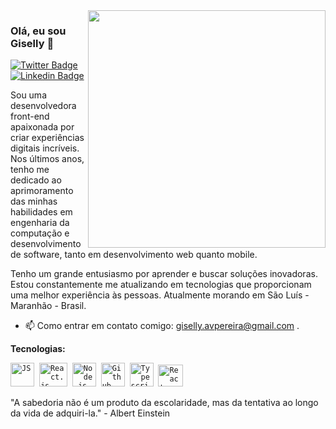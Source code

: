 
<img align="right" src="https://github.com/GisellyPereira/GisellyPereira/assets/116305443/38458bc2-5d1e-453f-83fb-7ccbbdf7ed92" width="380"  />


### Olá, eu sou Giselly 👋
 
 [![Twitter Badge](https://img.shields.io/badge/-@gisellyy_ap-C8325E?style=flat-square&labelColor=C8325E&logo=twitter&logoColor=white&link=https://twitter.com/gisellyy_ap)](https://twitter.com/gisellyy_ap) 
[![Linkedin Badge](https://img.shields.io/badge/-Giselly%20Pereira-C8325E?style=flat-square&logo=Linkedin&logoColor=white&link=https://www.linkedin.com/in/giselly-pereira/)](https://www.linkedin.com/in/giselly-pereira/)

Sou uma desenvolvedora front-end apaixonada por criar experiências digitais incríveis. Nos últimos anos, tenho me dedicado ao aprimoramento das minhas habilidades em engenharia da computação e desenvolvimento de software, tanto em desenvolvimento web quanto mobile.

Tenho um grande entusiasmo por aprender e buscar soluções inovadoras. Estou constantemente me atualizando em tecnologias que proporcionam uma melhor experiência às pessoas. Atualmente morando em São Luís - Maranhão - Brasil.

- 📫  Como entrar em contato comigo: giselly.avpereira@gmail.com .


 **Tecnologias:**
<p align="left">
  <code><img src="https://user-images.githubusercontent.com/51785898/91357834-3eb8df00-e7c8-11ea-9936-0ce666ac2a11.png" alt="JS" width="38" height="38"/></code>&nbsp;
  <code><img src="https://user-images.githubusercontent.com/51785898/91357843-411b3900-e7c8-11ea-8161-3e8191a6cde2.png" alt="React.js" width="45" height="38"/></code>&nbsp;
  <code><img src="https://images.g2crowd.com/uploads/product/image/large_detail/large_detail_f0b606abb6d19089febc9faeeba5bc05/nodejs-development-services.png" alt="Node.js" width="38" height="38"/></code>&nbsp;
  <code><img src="https://user-images.githubusercontent.com/51785898/91358353-0cf44800-e7c9-11ea-9a54-0a988aa2837c.png" alt="Github" width="38" height="38"/></code>&nbsp;
  <code><img src="https://user-images.githubusercontent.com/51785898/91358426-3319e800-e7c9-11ea-9df0-b5a207cecfce.png" alt="Typescript" width="38" height="38"/></code>&nbsp;
  <code><img src="https://assets-global.website-files.com/5d9bc5d562ffc2869b470941/5e1f9804b36ff7196d4b72a0_logo-react-native-tech.png" alt="React-Native" width="40" height="35" /></code>&nbsp;

 </p>
 
 
 "A sabedoria não é um produto da escolaridade, mas da tentativa ao longo da vida de adquiri-la." - Albert Einstein
   
